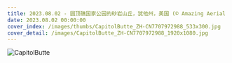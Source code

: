 ```yaml
---
title: 2023.08.02 - 圆顶礁国家公园的砂岩山丘，犹他州，美国 (© Amazing Aerial Premium/Shutterstock)
date: 2023.08.02 00:00:00
cover_index: /images/thumbs/CapitolButte_ZH-CN7707972988_533x300.jpg
cover_detail: /images/CapitolButte_ZH-CN7707972988_1920x1080.jpg
---
```


![CapitolButte](/images/CapitolButte_ZH-CN7707972988_1920x1080.jpg)
